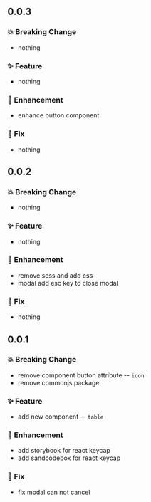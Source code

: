 ## 0.0.3

### 💥️ Breaking Change

- nothing

### ✨ Feature

- nothing

### 🎨 Enhancement

- enhance button component

### 🐛 Fix

- nothing

## 0.0.2

### 💥️ Breaking Change

- nothing

### ✨ Feature

- nothing

### 🎨 Enhancement

- remove scss and add css
- modal add esc key to close modal

### 🐛 Fix

- nothing

## 0.0.1

### 💥️ Breaking Change

- remove component button attribute -- `icon`
- remove commonjs package

### ✨ Feature

- add new component -- `table` 

### 🎨 Enhancement

- add storybook for react keycap
- add sandcodebox for react keycap

### 🐛 Fix

- fix modal can not cancel